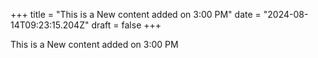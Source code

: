+++
title = "This is a New content added on 3:00 PM"
date = "2024-08-14T09:23:15.204Z"
draft = false
+++

  This is a New content added on 3:00 PM
        
